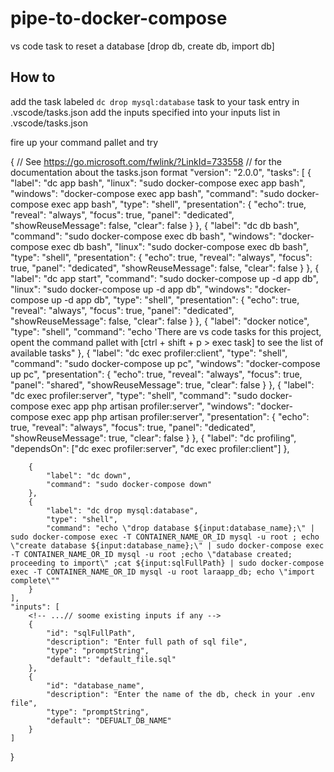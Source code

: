 # pipe-to-docker-compose
vs code task to reset a database [drop db, create db, import db]


## How to 

add the task labeled ```dc drop mysql:database``` task to your task entry in .vscode/tasks.json
add the inputs specified into your inputs list in .vscode/tasks.json

fire up your command pallet and try 

{
    // See https://go.microsoft.com/fwlink/?LinkId=733558
    // for the documentation about the tasks.json format
    "version": "2.0.0",
    "tasks": [
        {
            "label": "dc app bash",
            "linux": "sudo docker-compose exec app bash",
            "windows": "docker-compose exec app bash",
            "command": "sudo docker-compose exec app bash",
            "type": "shell",
            "presentation": {
                "echo": true,
                "reveal": "always",
                "focus": true,
                "panel": "dedicated",
                "showReuseMessage": false,
                "clear": false
            }
        },
        {
            "label": "dc db bash",
            "command": "sudo docker-compose exec db bash",
            "windows": "docker-compose exec db bash",
            "linux": "sudo docker-compose exec db bash",
            "type": "shell",
            "presentation": {
                "echo": true,
                "reveal": "always",
                "focus": true,
                "panel": "dedicated",
                "showReuseMessage": false,
                "clear": false
            }
        },
        {
            "label": "dc app start",
            "command": "sudo docker-compose up -d app db",
            "linux": "sudo docker-compose up -d app db",
            "windows": "docker-compose up -d app db",
            "type": "shell",
            "presentation": {
                "echo": true,
                "reveal": "always",
                "focus": true,
                "panel": "dedicated",
                "showReuseMessage": false,
                "clear": false
            }
        },
        {
            "label": "docker notice",
            "type": "shell",
            "command": "echo 'There are vs code tasks for this project, opent the command pallet with [ctrl + shift + p > exec task] to see the list of available tasks"
        },
        {
            "label": "dc exec profiler:client",
            "type": "shell",
            "command": "sudo docker-compose up pc",
            "windows": "docker-compose up pc",
            "presentation": {
                "echo": true,
                "reveal": "always",
                "focus": true,
                "panel": "shared",
                "showReuseMessage": true,
                "clear": false
            }
        },
        {
            "label": "dc exec profiler:server",
            "type": "shell",
            "command": "sudo docker-compose exec app php artisan profiler:server",
            "windows": "docker-compose exec app php artisan profiler:server",
            "presentation": {
                "echo": true,
                "reveal": "always",
                "focus": true,
                "panel": "dedicated",
                "showReuseMessage": true,
                "clear": false
            }
        },
        {
            "label": "dc profiling",
            "dependsOn": ["dc exec profiler:server", "dc exec profiler:client"]
        },

        {
            "label": "dc down",
            "command": "sudo docker-compose down"
        },
        {
            "label": "dc drop mysql:database",
            "type": "shell",
            "command": "echo \"drop database ${input:database_name};\" | sudo docker-compose exec -T CONTAINER_NAME_OR_ID mysql -u root ; echo \"create database ${input:database_name};\" | sudo docker-compose exec -T CONTAINER_NAME_OR_ID mysql -u root ;echo \"database created; proceeding to import\" ;cat ${input:sqlFullPath} | sudo docker-compose exec -T CONTAINER_NAME_OR_ID mysql -u root laraapp_db; echo \"import complete\""
        }
    ],
    "inputs": [
        <!-- ...// soome existing inputs if any -->
        {
            "id": "sqlFullPath",
            "description": "Enter full path of sql file",
            "type": "promptString",
            "default": "default_file.sql"
        },
        {
            "id": "database_name",
            "description": "Enter the name of the db, check in your .env file",
            "type": "promptString",
            "default": "DEFUALT_DB_NAME"
        }
    ]
}
